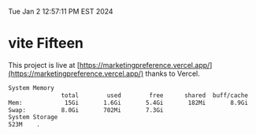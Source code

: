 Tue Jan  2 12:57:11 PM EST 2024

# vite Fifteen


This project is live at [https://marketingpreference.vercel.app/](https://marketingpreference.vercel.app/) thanks to Vercel.

```bash
System Memory
               total        used        free      shared  buff/cache   available
Mem:            15Gi       1.6Gi       5.4Gi       182Mi       8.9Gi        13Gi
Swap:          8.0Gi       702Mi       7.3Gi
System Storage
523M	.
```
```bash
